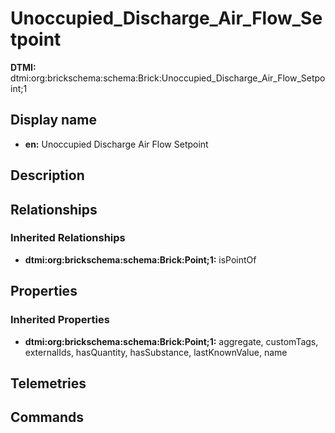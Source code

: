 # Unoccupied_Discharge_Air_Flow_Setpoint
**DTMI:** dtmi:org:brickschema:schema:Brick:Unoccupied_Discharge_Air_Flow_Setpoint;1
## Display name
- **en:** Unoccupied Discharge Air Flow Setpoint
## Description
## Relationships
### Inherited Relationships
* **dtmi:org:brickschema:schema:Brick:Point;1:** isPointOf
## Properties
### Inherited Properties
* **dtmi:org:brickschema:schema:Brick:Point;1:** aggregate, customTags, externalIds, hasQuantity, hasSubstance, lastKnownValue, name
## Telemetries
## Commands
